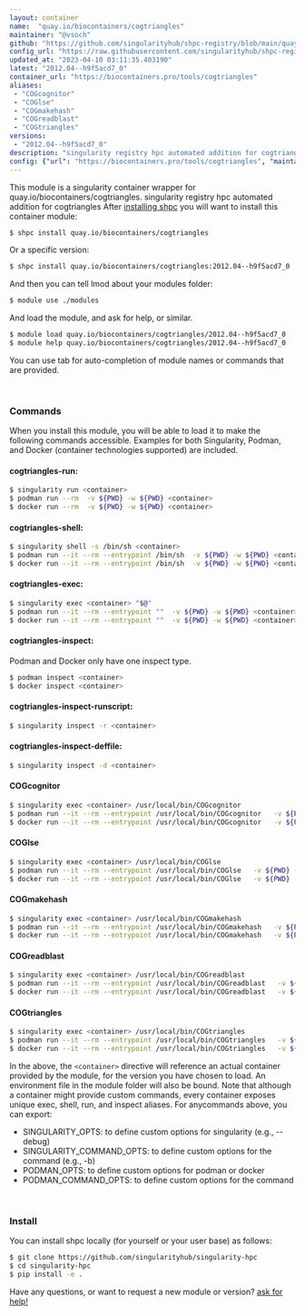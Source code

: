 ```yaml
---
layout: container
name:  "quay.io/biocontainers/cogtriangles"
maintainer: "@vsoch"
github: "https://github.com/singularityhub/shpc-registry/blob/main/quay.io/biocontainers/cogtriangles/container.yaml"
config_url: "https://raw.githubusercontent.com/singularityhub/shpc-registry/main/quay.io/biocontainers/cogtriangles/container.yaml"
updated_at: "2023-04-10 03:11:35.403190"
latest: "2012.04--h9f5acd7_0"
container_url: "https://biocontainers.pro/tools/cogtriangles"
aliases:
 - "COGcognitor"
 - "COGlse"
 - "COGmakehash"
 - "COGreadblast"
 - "COGtriangles"
versions:
 - "2012.04--h9f5acd7_0"
description: "singularity registry hpc automated addition for cogtriangles"
config: {"url": "https://biocontainers.pro/tools/cogtriangles", "maintainer": "@vsoch", "description": "singularity registry hpc automated addition for cogtriangles", "latest": {"2012.04--h9f5acd7_0": "sha256:5866743f34c05d57a7f1d3f3b9192d655a9ed3484be33c9a5613b10eea15f0c6"}, "tags": {"2012.04--h9f5acd7_0": "sha256:5866743f34c05d57a7f1d3f3b9192d655a9ed3484be33c9a5613b10eea15f0c6"}, "docker": "quay.io/biocontainers/cogtriangles", "aliases": {"COGcognitor": "/usr/local/bin/COGcognitor", "COGlse": "/usr/local/bin/COGlse", "COGmakehash": "/usr/local/bin/COGmakehash", "COGreadblast": "/usr/local/bin/COGreadblast", "COGtriangles": "/usr/local/bin/COGtriangles"}}
---
```


This module is a singularity container wrapper for quay.io/biocontainers/cogtriangles.
singularity registry hpc automated addition for cogtriangles
After [installing shpc](#install) you will want to install this container module:


```bash
$ shpc install quay.io/biocontainers/cogtriangles
```

Or a specific version:

```bash
$ shpc install quay.io/biocontainers/cogtriangles:2012.04--h9f5acd7_0
```

And then you can tell lmod about your modules folder:

```bash
$ module use ./modules
```

And load the module, and ask for help, or similar.

```bash
$ module load quay.io/biocontainers/cogtriangles/2012.04--h9f5acd7_0
$ module help quay.io/biocontainers/cogtriangles/2012.04--h9f5acd7_0
```

You can use tab for auto-completion of module names or commands that are provided.

<br>

### Commands

When you install this module, you will be able to load it to make the following commands accessible.
Examples for both Singularity, Podman, and Docker (container technologies supported) are included.

#### cogtriangles-run:

```bash
$ singularity run <container>
$ podman run --rm  -v ${PWD} -w ${PWD} <container>
$ docker run --rm  -v ${PWD} -w ${PWD} <container>
```

#### cogtriangles-shell:

```bash
$ singularity shell -s /bin/sh <container>
$ podman run --it --rm --entrypoint /bin/sh  -v ${PWD} -w ${PWD} <container>
$ docker run --it --rm --entrypoint /bin/sh  -v ${PWD} -w ${PWD} <container>
```

#### cogtriangles-exec:

```bash
$ singularity exec <container> "$@"
$ podman run --it --rm --entrypoint ""  -v ${PWD} -w ${PWD} <container> "$@"
$ docker run --it --rm --entrypoint ""  -v ${PWD} -w ${PWD} <container> "$@"
```

#### cogtriangles-inspect:

Podman and Docker only have one inspect type.

```bash
$ podman inspect <container>
$ docker inspect <container>
```

#### cogtriangles-inspect-runscript:

```bash
$ singularity inspect -r <container>
```

#### cogtriangles-inspect-deffile:

```bash
$ singularity inspect -d <container>
```


#### COGcognitor

```bash
$ singularity exec <container> /usr/local/bin/COGcognitor
$ podman run --it --rm --entrypoint /usr/local/bin/COGcognitor   -v ${PWD} -w ${PWD} <container> -c " $@"
$ docker run --it --rm --entrypoint /usr/local/bin/COGcognitor   -v ${PWD} -w ${PWD} <container> -c " $@"
```


#### COGlse

```bash
$ singularity exec <container> /usr/local/bin/COGlse
$ podman run --it --rm --entrypoint /usr/local/bin/COGlse   -v ${PWD} -w ${PWD} <container> -c " $@"
$ docker run --it --rm --entrypoint /usr/local/bin/COGlse   -v ${PWD} -w ${PWD} <container> -c " $@"
```


#### COGmakehash

```bash
$ singularity exec <container> /usr/local/bin/COGmakehash
$ podman run --it --rm --entrypoint /usr/local/bin/COGmakehash   -v ${PWD} -w ${PWD} <container> -c " $@"
$ docker run --it --rm --entrypoint /usr/local/bin/COGmakehash   -v ${PWD} -w ${PWD} <container> -c " $@"
```


#### COGreadblast

```bash
$ singularity exec <container> /usr/local/bin/COGreadblast
$ podman run --it --rm --entrypoint /usr/local/bin/COGreadblast   -v ${PWD} -w ${PWD} <container> -c " $@"
$ docker run --it --rm --entrypoint /usr/local/bin/COGreadblast   -v ${PWD} -w ${PWD} <container> -c " $@"
```


#### COGtriangles

```bash
$ singularity exec <container> /usr/local/bin/COGtriangles
$ podman run --it --rm --entrypoint /usr/local/bin/COGtriangles   -v ${PWD} -w ${PWD} <container> -c " $@"
$ docker run --it --rm --entrypoint /usr/local/bin/COGtriangles   -v ${PWD} -w ${PWD} <container> -c " $@"
```



In the above, the `<container>` directive will reference an actual container provided
by the module, for the version you have chosen to load. An environment file in the
module folder will also be bound. Note that although a container
might provide custom commands, every container exposes unique exec, shell, run, and
inspect aliases. For anycommands above, you can export:

 - SINGULARITY_OPTS: to define custom options for singularity (e.g., --debug)
 - SINGULARITY_COMMAND_OPTS: to define custom options for the command (e.g., -b)
 - PODMAN_OPTS: to define custom options for podman or docker
 - PODMAN_COMMAND_OPTS: to define custom options for the command

<br>

### Install

You can install shpc locally (for yourself or your user base) as follows:

```bash
$ git clone https://github.com/singularityhub/singularity-hpc
$ cd singularity-hpc
$ pip install -e .
```

Have any questions, or want to request a new module or version? [ask for help!](https://github.com/singularityhub/singularity-hpc/issues)